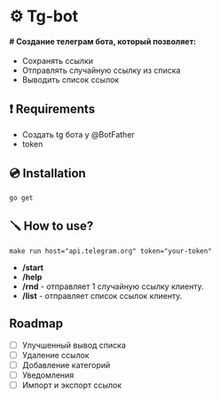 <!-- <p align="center">
<img src="https://pepy.tech/badge/rss-aggregator" alt="https://pepy.tech/project/rss-aggregator">
<img src="https://pepy.tech/badge/rss-aggregator/month" alt="https://pepy.tech/project/rss-aggregator">
<img src="https://img.shields.io/github/license/Jhnvlglmlbrt/rss-aggregator.svg" alt="https://github.com/Jhnvlglmlbrt/rss-aggregator/blob/master/LICENSE"> -->

# ⚙️ Tg-bot

#### # Создание телеграм бота, который позволяет:

- Сохранять ссылки
- Отправлять случайную ссылку из списка
- Выводить список ссылок

## ❗ Requirements

- Создать tg бота у @BotFather
- token

## 💿 Installation

```
go get 
```

<!-- ## 💻 Example -->

## 🪛 How to use?

```
make run host="api.telegram.org" token="your-token"   
```

- **/start**
- **/help**  
- **/rnd** - отправляет 1 случайную ссылку клиенту.
- **/list** - отправляет список ссылок клиенту.

## Roadmap

- [ ] Улучшенный вывод списка
- [ ] Удаление ссылок
- [ ] Добавление категорий
- [ ] Уведомления
- [ ] Импорт и экспорт ссылок